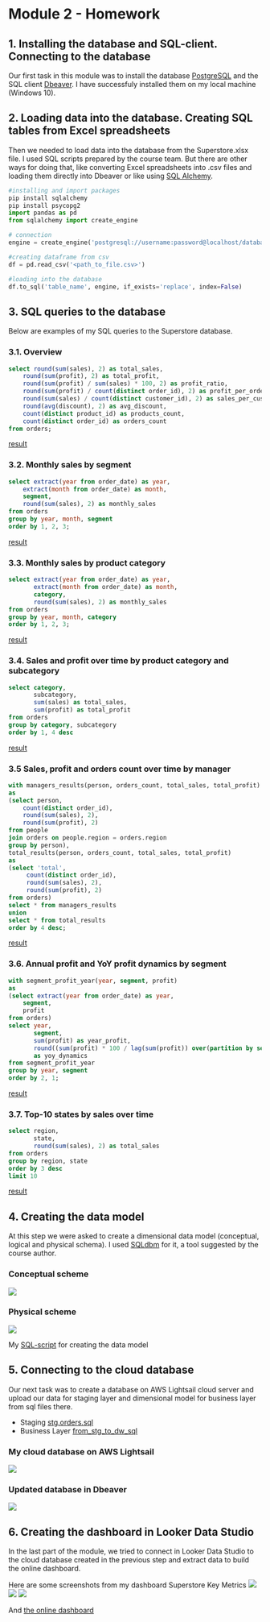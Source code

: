 # Module 2 - Homework

## 1. Installing the database and SQL-client. Connecting to the database

Our first task in this module was to install the database [PostgreSQL](https://www.postgresql.org/) and the SQL client [Dbeaver](https://dbeaver.io/). I have sucсessfuly installed them on my local machine (Windows 10).

## 2. Loading data into the database. Creating SQL tables from Excel spreadsheets

Then we needed to load data into the database from the Superstore.xlsx file. I used SQL scripts prepared by the course team. But there are other ways for doing that, like converting Excel spreadsheets into .csv files and loading them directly into Dbeaver or like using [SQL Alchemy](https://www.sqlalchemy.org/).

```python
#installing and import packages
pip install sqlalchemy
pip install psycopg2
import pandas as pd 
from sqlalchemy import create_engine

# connection
engine = create_engine('postgresql://username:password@localhost/database_name')

#creating dataframe from csv
df = pd.read_csv('<path_to_file.csv>')

#loading into the database
df.to_sql('table_name', engine, if_exists='replace', index=False)
```
## 3. SQL queries to the database

Below are examples of my SQL queries to the Superstore database.

### 3.1. Overview
```sql
select round(sum(sales), 2) as total_sales,
	round(sum(profit), 2) as total_profit,
	round(sum(profit) / sum(sales) * 100, 2) as profit_ratio,
	round(sum(profit) / count(distinct order_id), 2) as profit_per_order,
	round(sum(sales) / count(distinct customer_id), 2) as sales_per_customer,
	round(avg(discount), 2) as avg_discount,
	count(distinct product_id) as products_count,	
	count(distinct order_id) as orders_count
from orders;
```
[result](https://github.com/eskapandr/DataLearn/blob/591cfd6a561d8e1bb2989c64615bc713ff6480dc/DE-101/Module02/images/sql_querie_1.png)

### 3.2. Monthly sales by segment
```sql
select extract(year from order_date) as year,
	extract(month from order_date) as month,
	segment,
	round(sum(sales), 2) as monthly_sales
from orders
group by year, month, segment
order by 1, 2, 3;
```
[result](https://github.com/eskapandr/DataLearn/blob/591cfd6a561d8e1bb2989c64615bc713ff6480dc/DE-101/Module02/images/sql_querie_2.png)

### 3.3. Monthly sales by product category
```sql
select extract(year from order_date) as year,
       extract(month from order_date) as month,
       category,
       round(sum(sales), 2) as monthly_sales
from orders
group by year, month, category 
order by 1, 2, 3;
```
[result](https://github.com/eskapandr/DataLearn/blob/591cfd6a561d8e1bb2989c64615bc713ff6480dc/DE-101/Module02/images/sql_querie_3.png)

### 3.4. Sales and profit over time by product category and subcategory
```sql
select category, 
       subcategory, 
       sum(sales) as total_sales, 
       sum(profit) as total_profit
from orders
group by category, subcategory
order by 1, 4 desc
```
[result](https://github.com/eskapandr/DataLearn/blob/591cfd6a561d8e1bb2989c64615bc713ff6480dc/DE-101/Module02/images/sql_querie_4.png)

### 3.5 Sales, profit and orders count over time by manager
```sql
with managers_results(person, orders_count, total_sales, total_profit) 
as
(select person, 
	count(distinct order_id), 
	round(sum(sales), 2), 
	round(sum(profit), 2)
from people
join orders on people.region = orders.region 
group by person),
total_results(person, orders_count, total_sales, total_profit) 
as
(select 'total', 
	 count(distinct order_id), 
	 round(sum(sales), 2), 
	 round(sum(profit), 2)
from orders)
select * from managers_results
union
select * from total_results
order by 4 desc;
```
[result](https://github.com/eskapandr/DataLearn/blob/591cfd6a561d8e1bb2989c64615bc713ff6480dc/DE-101/Module02/images/sql_querie_5.png)

### 3.6. Annual profit and YoY profit dynamics by segment
```sql
with segment_profit_year(year, segment, profit)
as
(select extract(year from order_date) as year, 
	segment, 
	profit
from orders)
select year, 
       segment, 
       sum(profit) as year_profit, 
       round((sum(profit) * 100 / lag(sum(profit)) over(partition by segment order by year) ) - 100, 2) 
       as yoy_dynamics
from segment_profit_year
group by year, segment 
order by 2, 1; 
```
[result](https://github.com/eskapandr/DataLearn/blob/591cfd6a561d8e1bb2989c64615bc713ff6480dc/DE-101/Module02/images/sql_querie_6.png)

### 3.7. Top-10 states by sales over time
```sql
select region, 
       state, 
       round(sum(sales), 2) as total_sales
from orders
group by region, state
order by 3 desc
limit 10
```
[result](https://github.com/eskapandr/DataLearn/blob/591cfd6a561d8e1bb2989c64615bc713ff6480dc/DE-101/Module02/images/sql_querie_7.png)

## 4. Creating the data model 

At this step we were asked to create a dimensional data model (conceptual, logical and physical schema). I used [SQLdbm](https://app.sqldbm.com/) for it, a tool suggested by the course author.

### Conceptual scheme

![](images/conceptual_scheme.png)

### Physical scheme

![](images/physical_scheme.png)

My [SQL-script](https://github.com/eskapandr/DataLearn/blob/a843751eaed6ac9e4a8b2a17b30ec55e2bf03147/DE-101/Module02/scripts/supersales_db.sql) for creating the data model

## 5. Connecting to the cloud database

Our next task was to create a database on AWS Lightsail cloud server and upload our data for staging layer and dimensional model for business layer from sql files there.
- Staging [stg.orders.sql](https://github.com/Data-Learn/data-engineering/blob/03f51ea85791fb1d6a86659bba3040db0b98471b/DE-101%20Modules/Module02/DE%20-%20101%20Lab%202.1/stg.orders.sql)
- Business Layer [from_stg_to_dw_sql](https://github.com/Data-Learn/data-engineering/blob/03f51ea85791fb1d6a86659bba3040db0b98471b/DE-101%20Modules/Module02/DE%20-%20101%20Lab%202.1/from_stg_to_dw.sql)

### My cloud database on AWS Lightsail
![](images/db_lightsail.png)

### Updated database in Dbeaver
![](images/aws_db_connection.png)

## 6. Creating the dashboard in Looker Data Studio

In the last part of the module, we tried to connect in Looker Data Studio to the cloud database created in the previous step and extract data to build the online dashboard.

Here are some screenshots from my dashboard Superstore Key Metrics
![](images/dashboard_1.png)
![](images/dashboard_2.png)
![](images/dashboard_3.png)

And [the online dashboard](https://lookerstudio.google.com/s/lzI2Dc-IdPk)